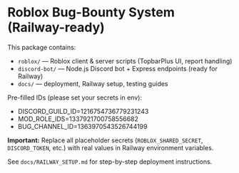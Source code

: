 # Roblox Bug-Bounty System (Railway-ready)

This package contains:
- `roblox/` — Roblox client & server scripts (TopbarPlus UI, report handling)
- `discord-bot/` — Node.js Discord bot + Express endpoints (ready for Railway)
- `docs/` — deployment, Railway setup, testing guides

Pre-filled IDs (please set your secrets in env):
- DISCORD_GUILD_ID=1216754736779231243
- MOD_ROLE_IDS=1337921700758556682
- BUG_CHANNEL_ID=1363970543526744199

**Important:** Replace all placeholder secrets (`ROBLOX_SHARED_SECRET`, `DISCORD_TOKEN`, etc.) with real values in Railway environment variables.

See `docs/RAILWAY_SETUP.md` for step-by-step deployment instructions.
